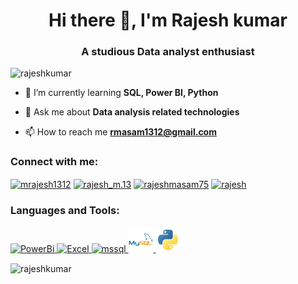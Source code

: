 <h1 align="center">Hi there 👋, I'm Rajesh kumar</h1>
<h3 align="center">A studious Data analyst enthusiast</h3>

<p align="left"> <img src="https://komarev.com/ghpvc/?username=rajeshkumar&label=Profile%20views&color=0e75b6&style=flat" alt="rajeshkumar" /> </p>

- 🌱 I’m currently learning **SQL, Power BI, Python**

- 💬 Ask me about **Data analysis related technologies**

- 📫 How to reach me **rmasam1312@gmail.com**

<h3 align="left">Connect with me:</h3>
<p align="left">
<a href="https://linkedin.com/in/mrajesh1312" target="blank"><img align="center" src="https://raw.githubusercontent.com/rahuldkjain/github-profile-readme-generator/master/src/images/icons/Social/linked-in-alt.svg" alt="mrajesh1312" height="30" width="40" /></a>
<a href="https://instagram.com/rajesh_m.13" target="blank"><img align="center" src="https://raw.githubusercontent.com/rahuldkjain/github-profile-readme-generator/master/src/images/icons/Social/instagram.svg" alt="rajesh_m.13" height="30" width="40" /></a>
<a href="https://www.hackerrank.com/rajeshmasam75" target="blank"><img align="center" src="https://raw.githubusercontent.com/rahuldkjain/github-profile-readme-generator/master/src/images/icons/Social/hackerrank.svg" alt="rajeshmasam75" height="30" width="40" /></a>
<a href="https://auth.geeksforgeeks.org/user/rajeshmqpnw" target="blank"><img align="center" src="https://raw.githubusercontent.com/rahuldkjain/github-profile-readme-generator/master/src/images/icons/Social/geeks-for-geeks.svg" alt="rajesh" height="30" width="40" /></a>
</p>

<h3 align="left">Languages and Tools:</h3>
<p align="left"> <a href="https://powerbi.microsoft.com/en-au/" target="_blank" rel="noreferrer"> <img src="https://logos-world.net/wp-content/uploads/2022/02/Microsoft-Power-BI-Symbol.png" alt="PowerBi" width="40" height="40"/> </a> 
  <a href="https://www.microsoft.com/en-in/microsoft-365/excel" target="_blank" rel="noreferrer"> <img src="https://cdn1.iconfinder.com/data/icons/famous-brand-apps/100/_-04-512.png" alt="Excel" width="40" height="40"/> </a>  <a href="https://www.microsoft.com/en-us/sql-server" target="_blank" rel="noreferrer"> <img src="https://www.svgrepo.com/show/303229/microsoft-sql-server-logo.svg" alt="mssql" width="40" height="40"/> </a> <a href="https://www.mysql.com/" target="_blank" rel="noreferrer"> <img src="https://raw.githubusercontent.com/devicons/devicon/master/icons/mysql/mysql-original-wordmark.svg" alt="mysql" width="40" height="40"/> </a> <a href="https://www.python.org" target="_blank" rel="noreferrer"> <img src="https://raw.githubusercontent.com/devicons/devicon/master/icons/python/python-original.svg" alt="python" width="40" height="40"/> </a> </p>

<p><img align="center" src="https://github-readme-streak-stats.herokuapp.com/?user=rajeshkumar&" alt="rajeshkumar" /></p>


